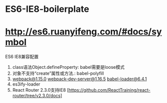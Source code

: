 # ES6-IE8-boilerplate

# http://es6.ruanyifeng.com/#docs/symbol


ES6 IE8兼容配置

1. class语法Object.defineProperty: babel需要是loose模式
2. 对象不支持“create”属性或方法.: babel-polyfill
3. webpack@1.15.0  webpack-dev-server@1.16.5  babel-loader@6.4.1
4. es3ify-loader
5. React Router 2.3.0支持IE8 [https://github.com/ReactTraining/react-router/tree/v2.3.0/docs]